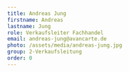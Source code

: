 ```yaml
---
title: Andreas Jung
firstname: Andreas
lastname: Jung
role: Verkaufsleiter Fachhandel
email: andreas-jung@avancarte.de
photo: /assets/media/andreas-jung.jpg
group: 2-Verkaufsleitung
order: 0
---
```


